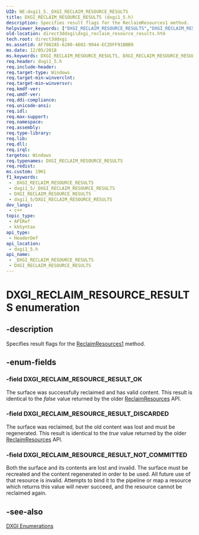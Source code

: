 ```yaml
---
UID: NE:dxgi1_5._DXGI_RECLAIM_RESOURCE_RESULTS
title: DXGI_RECLAIM_RESOURCE_RESULTS (dxgi1_5.h)
description: Specifies result flags for the ReclaimResources1 method.
helpviewer_keywords: ["DXGI_RECLAIM_RESOURCE_RESULTS","DXGI_RECLAIM_RESOURCE_RESULTS enumeration [DXGI]","DXGI_RECLAIM_RESOURCE_RESULT_DISCARDED","DXGI_RECLAIM_RESOURCE_RESULT_NOT_COMMITTED","DXGI_RECLAIM_RESOURCE_RESULT_OK","direct3ddxgi.dxgi_reclaim_resource_results","dxgi1_5/DXGI_RECLAIM_RESOURCE_RESULTS","dxgi1_5/DXGI_RECLAIM_RESOURCE_RESULT_DISCARDED","dxgi1_5/DXGI_RECLAIM_RESOURCE_RESULT_NOT_COMMITTED","dxgi1_5/DXGI_RECLAIM_RESOURCE_RESULT_OK"]
old-location: direct3ddxgi\dxgi_reclaim_resource_results.htm
tech.root: direct3ddxgi
ms.assetid: AF7082A5-6280-4602-9944-EC2DFF91BBB9
ms.date: 12/05/2018
ms.keywords: DXGI_RECLAIM_RESOURCE_RESULTS, DXGI_RECLAIM_RESOURCE_RESULTS enumeration [DXGI], DXGI_RECLAIM_RESOURCE_RESULT_DISCARDED, DXGI_RECLAIM_RESOURCE_RESULT_NOT_COMMITTED, DXGI_RECLAIM_RESOURCE_RESULT_OK, direct3ddxgi.dxgi_reclaim_resource_results, dxgi1_5/DXGI_RECLAIM_RESOURCE_RESULTS, dxgi1_5/DXGI_RECLAIM_RESOURCE_RESULT_DISCARDED, dxgi1_5/DXGI_RECLAIM_RESOURCE_RESULT_NOT_COMMITTED, dxgi1_5/DXGI_RECLAIM_RESOURCE_RESULT_OK
req.header: dxgi1_5.h
req.include-header: 
req.target-type: Windows
req.target-min-winverclnt: 
req.target-min-winversvr: 
req.kmdf-ver: 
req.umdf-ver: 
req.ddi-compliance: 
req.unicode-ansi: 
req.idl: 
req.max-support: 
req.namespace: 
req.assembly: 
req.type-library: 
req.lib: 
req.dll: 
req.irql: 
targetos: Windows
req.typenames: DXGI_RECLAIM_RESOURCE_RESULTS
req.redist: 
ms.custom: 19H1
f1_keywords:
 - _DXGI_RECLAIM_RESOURCE_RESULTS
 - dxgi1_5/_DXGI_RECLAIM_RESOURCE_RESULTS
 - DXGI_RECLAIM_RESOURCE_RESULTS
 - dxgi1_5/DXGI_RECLAIM_RESOURCE_RESULTS
dev_langs:
 - c++
topic_type:
 - APIRef
 - kbSyntax
api_type:
 - HeaderDef
api_location:
 - dxgi1_5.h
api_name:
 - _DXGI_RECLAIM_RESOURCE_RESULTS
 - DXGI_RECLAIM_RESOURCE_RESULTS
---
```


# DXGI_RECLAIM_RESOURCE_RESULTS enumeration


## -description

Specifies result flags for the <a href="/windows/desktop/api/dxgi1_5/nf-dxgi1_5-idxgidevice4-reclaimresources1">ReclaimResources1</a> method.

## -enum-fields

### -field DXGI_RECLAIM_RESOURCE_RESULT_OK

The surface was successfully reclaimed and has valid content. This result is identical to the <i>false</i> value returned by the older <a href="/windows/desktop/api/dxgi1_2/nf-dxgi1_2-idxgidevice2-reclaimresources">ReclaimResources</a> API.

### -field DXGI_RECLAIM_RESOURCE_RESULT_DISCARDED

The surface was reclaimed, but the old content was lost and must be regenerated. This result is identical to the <i>true</i> value returned by the older <a href="/windows/desktop/api/dxgi1_2/nf-dxgi1_2-idxgidevice2-reclaimresources">ReclaimResources</a> API.

### -field DXGI_RECLAIM_RESOURCE_RESULT_NOT_COMMITTED

 Both the surface and its contents are lost and invalid. The surface must be 
recreated and the content regenerated in order to be used. All future use of that resource is invalid. Attempts to bind it to the pipeline or map a resource which returns this value will never succeed, and the resource cannot be reclaimed again.

## -see-also

<a href="/windows/desktop/direct3ddxgi/d3d10-graphics-reference-dxgi-enums">DXGI Enumerations</a>

